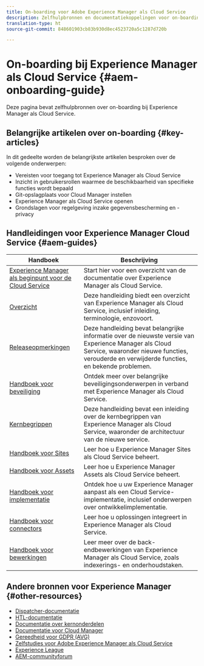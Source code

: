 ```yaml
---
title: On-boarding voor Adobe Experience Manager als Cloud Service
description: Zelfhulpbronnen en documentatiekoppelingen voor on-boarding bij Adobe Experience Manager als Cloud Service
translation-type: ht
source-git-commit: 848601903cb83b930d8ec4523720a5c1287d720b

---
```



# On-boarding bij Experience Manager als Cloud Service {#aem-onboarding-guide}

Deze pagina bevat zelfhulpbronnen over on-boarding bij Experience Manager als Cloud Service.

## Belangrijke artikelen over on-boarding {#key-articles}

In dit gedeelte worden de belangrijkste artikelen besproken over de volgende onderwerpen:

* Vereisten voor toegang tot Experience Manager als Cloud Service
* Inzicht in gebruikersrollen waarmee de beschikbaarheid van specifieke functies wordt bepaald
* Git-opslagplaats voor Cloud Manager instellen
* Experience Manager als Cloud Service openen
* Grondslagen voor regelgeving inzake gegevensbescherming en -privacy

## Handleidingen voor Experience Manager Cloud Service {#aem-guides}

| Handboek | Beschrijving |
|---|---|
| [Experience Manager als beginpunt voor de Cloud Service](/help/landing/home.md) | Start hier voor een overzicht van de documentatie over Experience Manager als Cloud Service. |
| [Overzicht](/help/overview/home.md) | Deze handleiding biedt een overzicht van Experience Manager als Cloud Service, inclusief inleiding, terminologie, enzovoort. |
| [Releaseopmerkingen](/help/release-notes/home.md) | Deze handleiding bevat belangrijke informatie over de nieuwste versie van Experience Manager als Cloud Service, waaronder nieuwe functies, verouderde en verwijderde functies, en bekende problemen. |
| [Handboek voor beveiliging](/help/security/home.md) | Ontdek meer over belangrijke beveiligingsonderwerpen in verband met Experience Manager als Cloud Service. |
| [Kernbegrippen](/help/core-concepts/home.md) | Deze handleiding bevat een inleiding over de kernbegrippen van Experience Manager als Cloud Service, waaronder de architectuur van de nieuwe service. |
| [Handboek voor Sites](/help/sites-cloud/home.md) | Leer hoe u Experience Manager Sites als Cloud Service beheert. |
| [Handboek voor Assets](/help/assets/home.md) | Leer hoe u Experience Manager Assets als Cloud Service beheert. |
| [Handboek voor implementatie](/help/implementing/home.md) | Ontdek hoe u uw Experience Manager aanpast als een Cloud Service-implementatie, inclusief onderwerpen over ontwikkelimplementatie. |
| [Handboek voor connectors](/help/connectors/home.md) | Leer hoe u oplossingen integreert in Experience Manager als Cloud Service. |
| [Handboek voor bewerkingen](/help/operations/home.md) | Leer meer over de back-endbewerkingen van Experience Manager als Cloud Service, zoals indexerings- en onderhoudstaken. |

## Andere bronnen voor Experience Manager {#other-resources}

* [Dispatcher-documentatie](/help/implementing/dispatcher/overview.md)
* [HTL-documentatie](https://docs.adobe.com/content/help/en/experience-manager-htl/using/overview.html)
* [Documentatie over kernonderdelen](https://docs.adobe.com/content/help/en/experience-manager-core-components/using/introduction.html)
* [Documentatie voor Cloud Manager](https://docs.adobe.com/content/help/en/experience-manager-cloud-manager/using/introduction-to-cloud-manager.html)
* [Gereedheid voor GDPR (AVG)](/help/onboarding/data-privacy-and-protection-readiness/aem-readiness.md)
* [Zelfstudies voor Adobe Experience Manager als Cloud Service](https://docs.adobe.com/content/help/en/experience-manager-learn/cloud-service/overview.html)
* [Experience League](https://guided.adobe.com/?promoid=K42KVXHD&amp;mv=other#solutions/experience-manager)
* [AEM-communityforum](https://forums.adobe.com/community/experience-cloud/marketing-cloud/experience-manager)